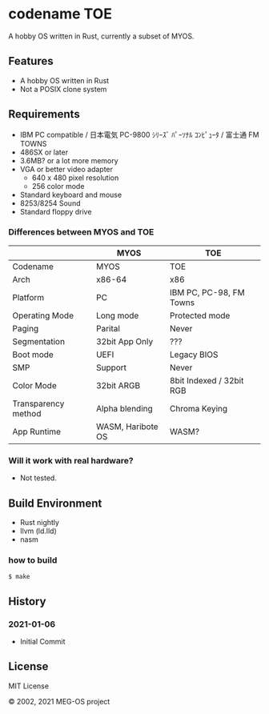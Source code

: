 # codename TOE

A hobby OS written in Rust, currently a subset of MYOS.

## Features

- A hobby OS written in Rust
- Not a POSIX clone system

## Requirements

- IBM PC compatible / 日本電気 PC-9800 ｼﾘｰｽﾞ ﾊﾟｰｿﾅﾙ ｺﾝﾋﾟｭｰﾀ / 富士通 FM TOWNS
- 486SX or later
- 3.6MB? or a lot more memory
- VGA or better video adapter
  - 640 x 480 pixel resolution
  - 256 color mode
- Standard keyboard and mouse
- 8253/8254 Sound
- Standard floppy drive

### Differences between MYOS and TOE

|                     | MYOS              | TOE                      |
| ------------------- | ----------------- | ------------------------ |
| Codename            | MYOS              | TOE                      |
| Arch                | x86-64            | x86                      |
| Platform            | PC                | IBM PC, PC-98, FM Towns  |
| Operating Mode      | Long mode         | Protected mode           |
| Paging              | Parital           | Never                    |
| Segmentation        | 32bit App Only    | ???                      |
| Boot mode           | UEFI              | Legacy BIOS              |
| SMP                 | Support           | Never                    |
| Color Mode          | 32bit ARGB        | 8bit Indexed / 32bit RGB |
| Transparency method | Alpha blending    | Chroma Keying            |
| App Runtime         | WASM, Haribote OS | WASM?                    |

### Will it work with real hardware?

- Not tested.

## Build Environment

* Rust nightly
* llvm (ld.lld)
* nasm

### how to build

```
$ make
```

## History

### 2021-01-06

- Initial Commit

## License

MIT License

&copy; 2002, 2021 MEG-OS project
